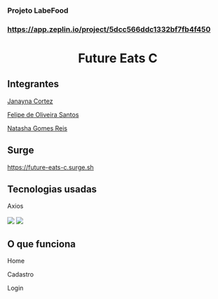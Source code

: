 ### Projeto LabeFood
### https://app.zeplin.io/project/5dcc566ddc1332bf7fb4f450

<h1 align="center">Future Eats C</h1>

<h2>Integrantes</h2> 
<p><a href="https://https://github.com/janaynacortez">Janayna Cortez</a></p>
<p><a href="https://github.com/ElreversoMain">Felipe de Oliveira Santos</a></p>
<p><a href="https://github.com/natashagomesr">Natasha Gomes Reis</a></p>

<h2>Surge</h2>
<p><a href="https://future-eats-c.surge.sh/">https://future-eats-c.surge.sh</a></p>

<h2>Tecnologias usadas</h2>
Axios
<br></br>
<img src="https://img.shields.io/badge/React-20232A?style=for-the-badge&logo=react&logoColor=61DAFB"/>
<img src="https://img.shields.io/badge/React_Router-CA4245?style=for-the-badge&logo=react-router&logoColor=white"/>

<h2>O que funciona</h2>
<p>Home </p>
<p>Cadastro</p>
<p>Login</p>
